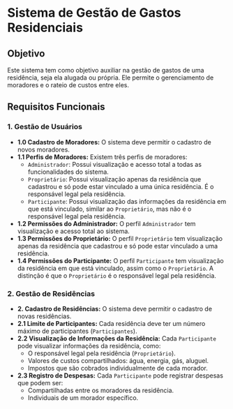 # Sistema de Gestão de Gastos Residenciais

## Objetivo

Este sistema tem como objetivo auxiliar na gestão de gastos de uma residência, seja ela alugada ou própria. Ele permite o gerenciamento de moradores e o rateio de custos entre eles.

## Requisitos Funcionais

### 1. Gestão de Usuários

* **1.0 Cadastro de Moradores:** O sistema deve permitir o cadastro de novos moradores.
* **1.1 Perfis de Moradores:** Existem três perfis de moradores:
    * `Administrador`: Possui visualização e acesso total a todas as funcionalidades do sistema.
    * `Proprietário`: Possui visualização apenas da residência que cadastrou e só pode estar vinculado a uma única residência. É o responsável legal pela residência.
    * `Participante`: Possui visualização das informações da residência em que está vinculado, similar ao `Proprietário`, mas não é o responsável legal pela residência.
* **1.2 Permissões do Administrador:** O perfil `Administrador` tem visualização e acesso total ao sistema.
* **1.3 Permissões do Proprietário:** O perfil `Proprietário` tem visualização apenas da residência que cadastrou e só pode estar vinculado a uma residência.
* **1.4 Permissões do Participante:** O perfil `Participante` tem visualização da residência em que está vinculado, assim como o `Proprietário`. A distinção é que o `Proprietário` é o responsável legal pela residência.

### 2. Gestão de Residências

* **2. Cadastro de Residências:** O sistema deve permitir o cadastro de novas residências.
* **2.1 Limite de Participantes:** Cada residência deve ter um número máximo de participantes (`Participantes`).
* **2.2 Visualização de Informações da Residência:** Cada `Participante` pode visualizar informações da residência, como:
    * O responsável legal pela residência (`Proprietário`).
    * Valores de custos compartilhados: água, energia, gás, aluguel.
    * Impostos que são cobrados individualmente de cada morador.
* **2.3 Registro de Despesas:** Cada `Participante` pode registrar despesas que podem ser:
    * Compartilhadas entre os moradores da residência.
    * Individuais de um morador específico.